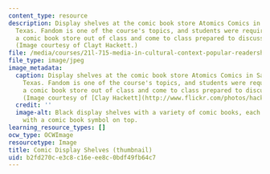 ```yaml
---
content_type: resource
description: Display shelves at the comic book store Atomics Comics in San Antonio,
  Texas. Fandom is one of the course's topics, and students were required to visit
  a comic book store out of class and come to class prepared to discuss their experience.
  (Image courtesy of Clayt Hackett.)
file: /media/courses/21l-715-media-in-cultural-context-popular-readerships-fall-2007/b2fd270ce3c8c16eee8c0bdf49fb64c7_21l-715f07-th.jpg
file_type: image/jpeg
image_metadata:
  caption: Display shelves at the comic book store Atomics Comics in San Antonio,
    Texas. Fandom is one of the course's topics, and students were required to visit
    a comic book store out of class and come to class prepared to discuss their experience.
    (Image courtesy of [Clay Hackett](http://www.flickr.com/photos/hackett/).)
  credit: ''
  image-alt: Black display shelves with a variety of comic books, each shelf adorned
    with a comic book symbol on top.
learning_resource_types: []
ocw_type: OCWImage
resourcetype: Image
title: Comic Display Shelves (thumbnail)
uid: b2fd270c-e3c8-c16e-ee8c-0bdf49fb64c7
---
```

